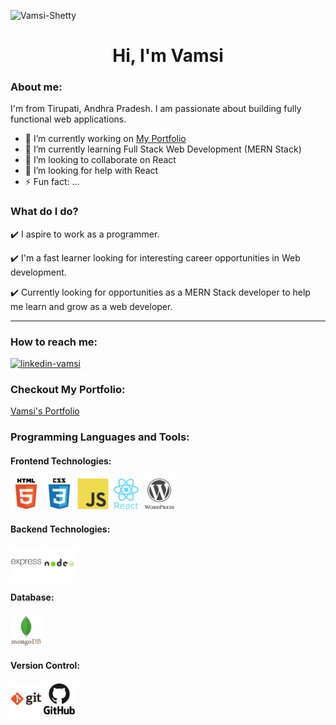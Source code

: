 <p align="left"> <img src="https://komarev.com/ghpvc/?username=Vamsi-Shetty&label=Profile%20views&color=0e75b6&style=flat" alt="Vamsi-Shetty" /> </p>
<h1 align = center>Hi, I'm Vamsi</h1>

<h3 align="left">About me:</h3>

<p>I'm from Tirupati, Andhra Pradesh. I am passionate about building fully functional web applications.</p>

- 🔭 I’m currently working on [My Portfolio](https://Vamsi-Shetty.github.io)
- 🌱 I’m currently learning Full Stack Web Development (MERN Stack)
- 👯 I’m looking to collaborate on React
- 🤔 I’m looking for help with React
- ⚡ Fun fact: ...

<h3>What do I do?</h3>
  
<p>✔️ I aspire to work as a programmer.</p>
<p>✔️ I'm a fast learner looking for interesting career opportunities in Web development.</p>
<p>✔️ Currently looking for opportunities as a MERN Stack developer to help me learn and grow as a web developer.</p>

<hr/>


<h3 align="left">How to reach me:</h3>

<a href="https://www.linkedin.com/in/vamsi-brahmanapalli/"><img src="https://content.linkedin.com/content/dam/me/business/en-us/amp/brand-site/v2/bg/LI-Bug.svg.original.svg"  alt="linkedin-vamsi" height="30" width="40" ></a>

<h3>Checkout My Portfolio:</h3>
<a href="https://Vamsi-Shetty.github.io">Vamsi's Portfolio</a>

<h3 align="left">Programming Languages and Tools:</h3>
<div>
  <h4>Frontend Technologies:<h4/>
    <img src="https://github.com/devicons/devicon/blob/master/icons/html5/html5-original-wordmark.svg"  alt="html" height="50" width="50" ><img/>
    <img src="https://github.com/devicons/devicon/blob/master/icons/css3/css3-original-wordmark.svg"  alt="css" height="50" width="50" ><img/>
    <img src="https://github.com/devicons/devicon/blob/master/icons/javascript/javascript-original.svg"  alt="javascript" height="50" width="50" ><img/>
    <img src="https://github.com/devicons/devicon/blob/master/icons/react/react-original-wordmark.svg"  alt="react" height="50" width="50" ><img/>
    <img src="https://github.com/devicons/devicon/blob/master/icons/wordpress/wordpress-plain-wordmark.svg"  alt="wordpress" height="50" width="50" ><img/>
    
  <h4>Backend Technologies:<h4/>
    <img src="https://github.com/devicons/devicon/blob/master/icons/express/express-original-wordmark.svg"  alt="express" height="50" width="50" ><img/>
    <img src="https://github.com/devicons/devicon/blob/master/icons/nodejs/nodejs-original-wordmark.svg"  alt="node-js" height="50" width="50" ><img/>
  <h4>Database:<h4/>
    <img src="https://github.com/devicons/devicon/blob/master/icons/mongodb/mongodb-original-wordmark.svg"  alt="mongodb" height="50" width="50" ><img/>
  <h4>Version Control:<h4/>
  <img src="https://github.com/devicons/devicon/blob/master/icons/git/git-original-wordmark.svg" height="50px" width="50px"/>
  <img src="https://github.com/devicons/devicon/blob/master/icons/github/github-original-wordmark.svg" height="50px" width="50px"/>
</div>
<!--
<hr>



<h3>GitHub Stats</h3>
<img src="https://github-profile-trophy.vercel.app/?username=Vamsi-Shetty&theme=algolia" align="center" alt="vamsi" width="100%" />
<img src="http://github-profile-summary-cards.vercel.app/api/cards/profile-details?username=Vamsi-Shetty&theme=2077" width="100%" />

<h3>GitHub Metrics</h3>
<img align="left" src="https://metrics.lecoq.io/Vamsi-Shetty" alt="html" ><img/> -->
